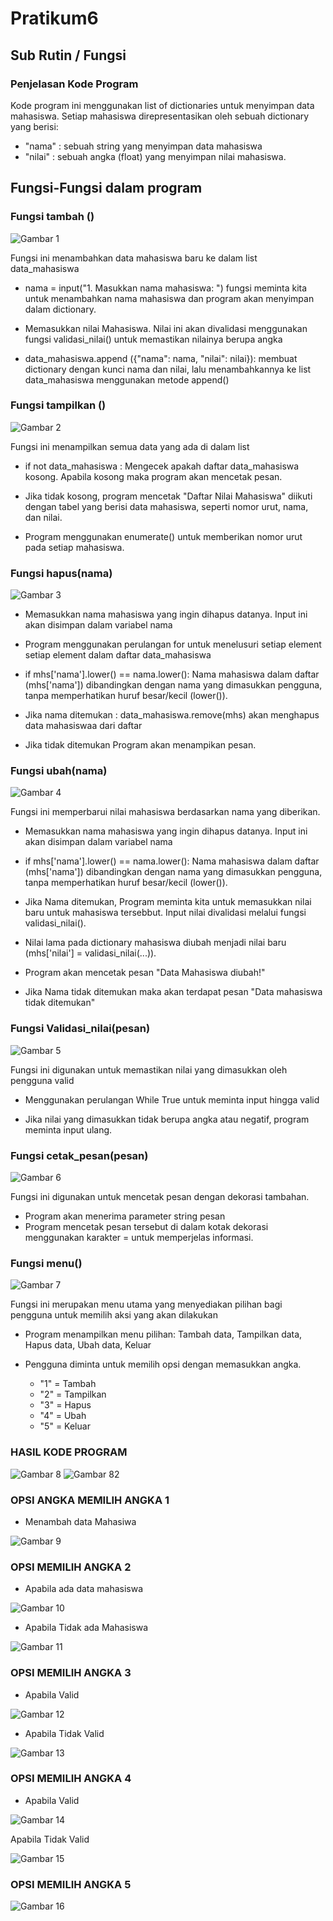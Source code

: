 # Pratikum6
## Sub Rutin / Fungsi 

### Penjelasan Kode Program 
Kode program ini menggunakan list of dictionaries untuk menyimpan data mahasiswa. Setiap mahasiswa direpresentasikan oleh sebuah dictionary yang berisi: 
- "nama" : sebuah string yang menyimpan data mahasiswa
- "nilai" : sebuah angka (float) yang menyimpan nilai mahasiswa. 

## Fungsi-Fungsi dalam program 

### Fungsi tambah ()

![Gambar 1](SS/ss1.png)

Fungsi ini menambahkan data mahasiswa baru ke dalam list data_mahasiswa 
- nama = input("1. Masukkan nama mahasiswa: ") fungsi  meminta kita untuk menambahkan nama mahasiswa dan program akan menyimpan dalam dictionary. 

- Memasukkan nilai Mahasiswa. Nilai ini akan divalidasi menggunakan fungsi validasi_nilai() untuk memastikan nilainya berupa angka 

- data_mahasiswa.append ({"nama": nama, "nilai": nilai}): membuat dictionary dengan kunci nama dan nilai, lalu menambahkannya ke list data_mahasiswa menggunakan metode append()

### Fungsi tampilkan ()

![Gambar 2](SS/ss2.png)

Fungsi ini menampilkan semua data yang ada di dalam list 
- if not data_mahasiswa : Mengecek apakah daftar data_mahasiswa kosong. Apabila kosong maka program akan mencetak pesan. 

- Jika tidak kosong, program mencetak "Daftar Nilai Mahasiswa" diikuti dengan tabel yang berisi data mahasiswa, seperti nomor urut, nama, dan nilai.

- Program menggunakan enumerate() untuk memberikan nomor urut pada setiap mahasiswa. 

### Fungsi hapus(nama)

![Gambar 3](SS/ss3.png)

- Memasukkan nama mahasiswa yang ingin dihapus datanya. Input ini akan disimpan dalam variabel nama 

- Program menggunakan perulangan for untuk menelusuri setiap element setiap element dalam daftar data_mahasiswa

- if mhs['nama'].lower() == nama.lower(): Nama mahasiswa dalam daftar (mhs['nama']) dibandingkan dengan nama yang dimasukkan pengguna, tanpa memperhatikan huruf besar/kecil (lower()).

- Jika nama ditemukan : data_mahasiswa.remove(mhs) akan menghapus data mahasiswaa dari daftar

- Jika tidak ditemukan Program akan menampikan pesan. 

### Fungsi ubah(nama)

![Gambar 4](SS/ss4.png)

Fungsi ini memperbarui nilai mahasiswa berdasarkan nama yang diberikan. 

- Memasukkan nama mahasiswa yang ingin dihapus datanya. Input ini akan disimpan dalam variabel nama 

- if mhs['nama'].lower() == nama.lower(): Nama mahasiswa dalam daftar (mhs['nama']) dibandingkan dengan nama yang dimasukkan pengguna, tanpa memperhatikan huruf besar/kecil (lower()).

- Jika Nama ditemukan, Program meminta kita untuk memasukkan nilai baru untuk mahasiswa tersebbut. Input nilai divalidasi melalui fungsi validasi_nilai(). 

- Nilai lama pada dictionary mahasiswa diubah menjadi nilai baru (mhs['nilai'] = validasi_nilai(...)).

- Program akan mencetak pesan "Data Mahasiswa diubah!"

- Jika Nama tidak ditemukan maka akan terdapat pesan "Data mahasiswa tidak ditemukan"  

### Fungsi Validasi_nilai(pesan)

![Gambar 5](SS/ss5.png)

Fungsi ini digunakan untuk memastikan nilai yang dimasukkan oleh pengguna valid

- Menggunakan perulangan While True untuk meminta input hingga valid

- Jika nilai yang dimasukkan tidak berupa angka atau negatif, program meminta input ulang.

### Fungsi cetak_pesan(pesan)

![Gambar 6](SS/ss6.png)

Fungsi ini digunakan untuk mencetak pesan dengan dekorasi tambahan.

- Program akan menerima parameter string pesan
- Program mencetak pesan tersebut di dalam kotak dekorasi menggunakan karakter = untuk memperjelas informasi.

### Fungsi menu()

![Gambar 7](SS/ss7.png)

Fungsi ini merupakan menu utama yang menyediakan pilihan bagi pengguna untuk memilih aksi yang akan dilakukan 

- Program menampilkan menu pilihan: Tambah data, Tampilkan data, Hapus data, Ubah data, Keluar

- Pengguna diminta untuk memilih opsi dengan memasukkan angka. 

    - "1" = Tambah 
    - "2" = Tampilkan 
    - "3" = Hapus 
    - "4" = Ubah 
    - "5" = Keluar 


### HASIL KODE PROGRAM 

![Gambar 8](SS/ss8.png)
![Gambar 82](SS/ss82.png)

### OPSI ANGKA MEMILIH ANGKA 1
- Menambah data Mahasiwa

![Gambar 9](SS/ss9.png)

### OPSI MEMILIH ANGKA 2 

- Apabila ada data mahasiswa 

![Gambar 10](SS/ss10.png)

- Apabila Tidak ada Mahasiswa 

![Gambar 11](SS/ss11.png)

### OPSI MEMILIH ANGKA 3 
- Apabila Valid 

![Gambar 12](SS/ss12.png)

- Apabila Tidak Valid 

![Gambar 13](SS/ss13.png)

### OPSI MEMILIH ANGKA 4 
- Apabila Valid

![Gambar 14](SS/ss14.png)

Apabila Tidak Valid 

![Gambar 15](SS/ss15.png)

### OPSI MEMILIH ANGKA 5

![Gambar 16](SS/ss16.png)